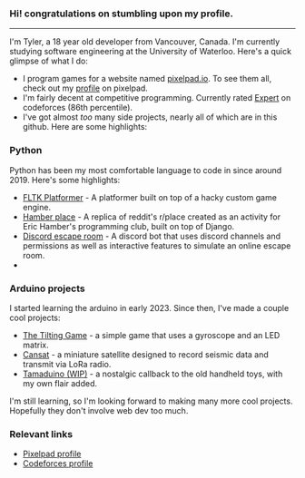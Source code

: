 ### Hi! congratulations on stumbling upon my profile.

----------
I'm Tyler, a 18 year old developer from Vancouver, Canada. I'm currently studying software engineering at the University of Waterloo. Here's a quick glimpse of what I do:
- I program games for a website named [pixelpad.io](pixelpad.io). To see them all, check out my [profile](https://pixelpad.io/apps/?u=19216) on pixelpad.
- I'm fairly decent at competitive programming. Currently rated [Expert](https://codeforces.com/profile/wolfram_) on codeforces (86th percentile).
- I've got almost *too* many side projects, nearly all of which are in this github. Here are some highlights:

### Python
Python has been my most comfortable language to code in since around 2019. Here's some highlights:
- [FLTK Platformer](https://github.com/SubwayMan/FLTK-Platformer) - A platformer built on top of a hacky custom game engine.
- [Hamber place](https://github.com/SubwayMan/hamber-place) - A replica of reddit's r/place created as an activity for Eric Hamber's programming club, built on top of Django.
- [Discord escape room](https://github.com/SubwayMan/discord-escape-room) - A discord bot that uses discord channels and permissions as well as interactive features to simulate an online escape room.
- 
### Arduino projects
I started learning the arduino in early 2023. Since then, I've made a couple cool projects:
- [The Tilting Game](https://github.com/SubwayMan/The-Tilting-Game) - a simple game that uses a gyroscope and an LED matrix.
- [Cansat](https://github.com/nuggetbucket54/CanSat) - a miniature satellite designed to record seismic data and transmit via LoRa radio.
- [Tamaduino (WIP)](https://github.com/SubwayMan/tamaduino) - a nostalgic callback to the old handheld toys, with my own flair added.

I'm still learning, so I'm looking forward to making many more cool projects. Hopefully they don't involve web dev too much.

### Relevant links
- [Pixelpad profile](https://pixelpad.io/apps/?u=19216)
- [Codeforces profile](https://codeforces.com/profile/wolfram_)
